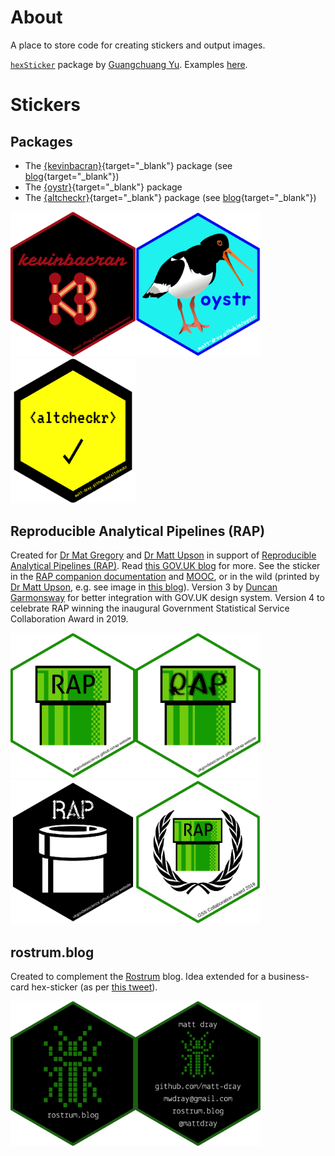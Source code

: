 # About

A place to store code for creating stickers and output images.

[`hexSticker`](https://github.com/GuangchuangYu/hexSticker) package by [Guangchuang Yu](https://github.com/GuangchuangYu). Examples [here](http://hexb.in).

# Stickers

## Packages

* The [{kevinbacran}](https://matt-dray.github.io/kevinbacran/){target="_blank"} package (see [blog](https://www.rostrum.blog/2019/02/27/hadley-number/){target="_blank"})
* The [{oystr}](https://matt-dray.github.io/oystr/){target="_blank"} package
* The [{altcheckr}](https://matt-dray.github.io/altcheckr/){target="_blank"} package (see [blog](https://www.rostrum.blog/2019/12/08/altcheckr/){target="_blank"})

<img src="output/kevinbacran_hex.png" width=200><img src="output/oystr_hex.png" width=200><img src="output/altcheckr_hex.png" width=200>

## Reproducible Analytical Pipelines (RAP)

Created for [Dr Mat Gregory](https://twitter.com/mammykins_) and [Dr Matt Upson](https://twitter.com/m_a_upson) in support of [Reproducible Analytical Pipelines (RAP)](https://ukgovdatascience.github.io/rap-website). Read [this GOV.UK blog](https://dataingovernment.blog.gov.uk/2017/03/27/reproducible-analytical-pipeline/) for more. See the sticker in the [RAP companion documentation](https://github.com/ukgovdatascience/rap_companion) and [MOOC](https://www.udemy.com/reproducible-analytical-pipelines/), or in the wild (printed by [Dr Matt Upson](https://github.com/ivyleavedtoadflax), e.g. see image in [this blog](https://dataingovernment.blog.gov.uk/2017/11/27/transforming-the-process-of-producing-official-statistics/)). Version 3 by [Duncan Garmonsway](https://twitter.com/nacnudus) for better integration with GOV.UK design system. Version 4 to celebrate RAP winning the inaugural Government Statistical Service Collaboration Award in 2019.

<img src="output/rap_hex.png" width=200><img src="output/rap_v2_hex.png" width=200><img src="output/rap_v3_hex.png" width=200><img src="output/rap_v4_hex.png" width=200>

## rostrum.blog

Created to complement the [Rostrum](https://www.rostrum.blog) blog. Idea extended for a business-card hex-sticker (as per [this tweet](https://twitter.com/mattdray/status/923837532789526528)).

<img src="output/rostrum_hex.png" width=200><img src="output/business_hex.png" width=200>